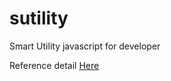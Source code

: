 # sutility
Smart Utility javascript for developer

Reference detail <a target="_blank" href="http://imgspec.com/sutility/">Here</a>